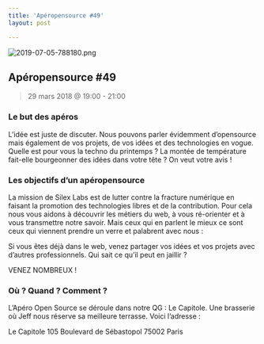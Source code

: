 ```yaml
---
title: 'Apéropensource #49'
layout: post

---
```

![2019-07-05-788180.png](http://lexoyo.me/silexlabs.org//assets/2019-07-05-788180.png)

## Apéropensource #49

> 29 mars 2018 @ 19:00 - 21:00

### Le but des apéros

L’idée est juste de discuter. Nous pouvons parler évidemment d’opensource mais également de vos projets, de vos idées et des technologies en vogue. Quelle est pour vous la techno du printemps ? La montée de température fait-elle bourgeonner des idées dans votre tête ? On veut votre avis !

<!-- more -->


### Les objectifs d’un apéropensource

La mission de Silex Labs est de lutter contre la fracture numérique en faisant la promotion des technologies libres et de la contribution. Pour cela nous vous aidons à découvrir les métiers du web, à vous ré-orienter et à vous transmettre notre savoir. Mais ceux qui en parlent le mieux ce sont ceux qui viennent prendre un verre et palabrent avec nous :

Si vous êtes déjà dans le web, venez partager vos idées et vos projets avec d’autres professionnels. Qui sait ce qu’il peut en jaillir ?

VENEZ NOMBREUX !

### Où ? Quand ? Comment ?

L’Apéro Open Source se déroule dans notre QG : Le Capitole. Une brasserie où Jeff nous réserve sa meilleure terrasse. Voici l’adresse :

Le Capitole
105 Boulevard de Sébastopol
75002 Paris
